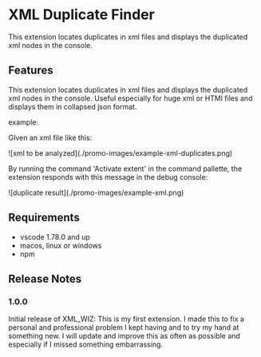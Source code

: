 # XML Duplicate Finder

This extension locates duplicates in xml files and displays the duplicated xml nodes in the console.

## Features

This extension locates duplicates in xml files and displays the duplicated xml nodes in the console. Useful especially for huge xml or HTMl files and displays them in collapsed json format.

example:

GIven an xml file like this:

![xml to be analyzed](./promo-images/example-xml-duplicates.png\)

By running the command 'Activate extent' in the command pallette, the extension responds with this message in the debug console:

![duplicate result](./promo-images/example-xml.png\)

## Requirements

- vscode 1.78.0 and up
- macos, linux or windows
- npm

## Release Notes

### 1.0.0

Initial release of XML_WIZ:
This is my first extension. I made this to fix a personal and professional problem I kept having and to try my hand at something new. I will update and improve this as often as possible and especially if I missed something embarrassing.